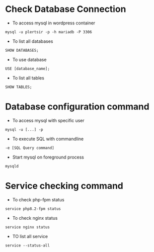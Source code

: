 # Check Database Connection

- To access mysql in wordpress container
```
mysql -u plertsir -p -h mariadb -P 3306
```

- To list all databases
```
SHOW DATABASES;
```

- To use database
```
USE [database_name];
```

- To list all tables
```
SHOW TABLES;
```

# Database configuration command
- To access mysql with specific user
```
mysql -u [...] -p
```

- To execute SQL with commandline
```
-e [SQL Query command]
```

- Start mysql on foreground process
```
mysqld
```

# Service checking command
- To check php-fpm status
```
service php8.2-fpm status
```
- To check nginx status
```
service nginx status
```

- TO list all service
```
service --status-all
```


